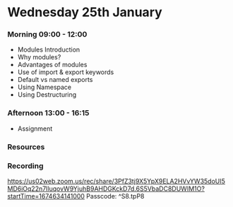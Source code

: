 # Wednesday 25th January

### Morning 09:00 - 12:00
 
 - Modules Introduction
 - Why modules? 
 - Advantages of modules 
 - Use of import & export keywords
 - Default vs named exports 
 - Using Namespace
 - Using Destructuring

### Afternoon 13:00 - 16:15

 - Assignment

### Resources



### Recording
https://us02web.zoom.us/rec/share/3PfZ3tj9X5YpX9ELA2HVvYW35doUI5MD6iOq22n7IluqovW9YjuhB9AHDGKckD7d.6S5VbaDC8DUWIM1O?startTime=1674634141000
Passcode: ^S8.tpP8
